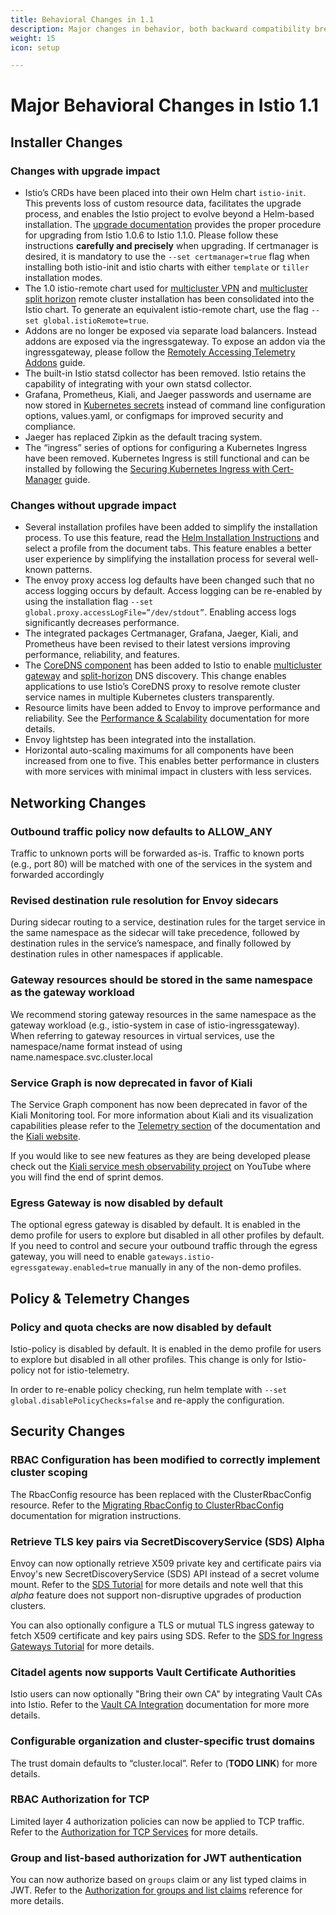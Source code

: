 ```yaml
---
title: Behavioral Changes in 1.1
description: Major changes in behavior, both backward compatibility breaking and non, in Istio 1.1.
weight: 15
icon: setup

---
```


# Major Behavioral Changes in Istio 1.1

## Installer Changes

### Changes with upgrade impact

- Istio’s CRDs have been placed into their own Helm chart `istio-init`.  This prevents loss of custom resource data, facilitates the upgrade process, and enables the Istio project to evolve beyond a Helm-based installation.  The [upgrade documentation](/docs/setup/kubernetes/upgrade/) provides the proper procedure for upgrading from Istio 1.0.6 to Istio 1.1.0.  Please follow these instructions **carefully and precisely** when upgrading.  If certmanager is desired, it is mandatory to use the `--set certmanager=true` flag when installing both istio-init and istio charts with either `template` or `tiller` installation modes.
- The 1.0 istio-remote chart used for [multicluster VPN](/docs/setup/kubernetes/install/multicluster/vpn/) and [multicluster split horizon](/docs/examples/multicluster/split-horizon-eds/) remote cluster installation has been consolidated into the Istio chart.  To generate an equivalent istio-remote chart, use the flag `--set global.istioRemote=true`.
- Addons are no longer be exposed via separate load balancers.  Instead addons are exposed via the ingressgateway.  To expose an addon via the ingressgateway, please follow the [Remotely Accessing Telemetry Addons](/docs/tasks/telemetry/gateways/) guide.
- The built-in Istio statsd collector has been removed.  Istio retains the capability of integrating with your own statsd collector.
- Grafana, Prometheus, Kiali, and Jaeger passwords and username are now stored in [Kubernetes secrets](https://kubernetes.io/docs/concepts/configuration/secret/) instead of command line configuration options, values.yaml, or configmaps for improved security and compliance.
- Jaeger has replaced Zipkin as the default tracing system.
- The “ingress” series of options for configuring a Kubernetes Ingress have been removed.  Kubernetes Ingress is still functional and can be installed by following the [Securing Kubernetes Ingress with Cert-Manager](docs/examples/advanced-gateways/ingress-certmgr/) guide.

### Changes without upgrade impact

- Several installation profiles have been added to simplify the installation process.  To use this feature, read the [Helm Installation Instructions](/docs/setup/kubernetes/helm-install/) and select a profile from the document tabs.  This feature enables a better user experience by simplifying the installation process for several well-known patterns.
- The envoy proxy access log defaults have been changed such that no access logging occurs by default.  Access logging can be re-enabled by using the installation flag `--set global.proxy.accessLogFile=”/dev/stdout”`.  Enabling access logs significantly decreases performance.
- The integrated packages Certmanager, Grafana, Jaeger, Kiali, and Prometheus have been revised to their latest versions improving performance, reliability, and features.
- The [CoreDNS component](https://coredns.io/) has been added to Istio to enable [multicluster gateway](/docs/setup/kubernetes/install/multicluster/gateways/) and [split-horizon](/docs/examples/multicluster/split-horizon-eds/) DNS discovery.  This change enables applications to use Istio’s CoreDNS proxy to resolve remote cluster service names in multiple Kubernetes clusters transparently.
- Resource limits have been added to Envoy to improve performance and reliability.  See the [Performance & Scalability](/docs/concepts/performance-and-scalability/) documentation for more details.
- Envoy lightstep has been integrated into the installation.
- Horizontal auto-scaling maximums for all components have been increased from one to five.  This enables better performance in clusters with more services with minimal impact in clusters with less services.

## Networking Changes

### Outbound traffic policy now defaults to ALLOW_ANY 

Traffic to unknown ports will be forwarded as-is. Traffic to known ports (e.g., port 80) will be matched with one of the services in the system and forwarded accordingly

### Revised destination rule resolution for Envoy sidecars

During sidecar routing to a service, destination rules for the target service in the same namespace as the sidecar will take precedence, followed by destination rules in the service’s namespace, and finally followed by destination rules in other namespaces if applicable.

### Gateway resources should be stored in the same namespace as the gateway workload

We recommend storing gateway resources in the same namespace as the gateway workload (e.g., istio-system in case of istio-ingressgateway).  When referring to gateway resources in virtual services, use the namespace/name format instead of using name.namespace.svc.cluster.local

### Service Graph is now deprecated in favor of Kiali

The Service Graph component has now been deprecated in favor of the Kiali Monitoring tool.  For more information about Kiali and its visualization capabilities please refer to the [Telemetry section](/docs/tasks/telemetry/) of the documentation and the [Kiali website](https://www.kiali.io/).

If you would like to see new features as they are being developed please check out the [Kiali service mesh observability project](https://www.youtube.com/channel/UCcm2NzDN_UCZKk2yYmOpc5w) on YouTube where you will find the end of sprint demos.

### Egress Gateway is now disabled by default

The optional egress gateway is disabled by default.  It is enabled in the demo profile for users to explore but disabled in all other profiles by default.  If you need to control and secure your outbound traffic through the egress gateway, you will need to enable `gateways.istio-egressgateway.enabled=true` manually in any of the non-demo profiles. 

## Policy & Telemetry Changes

### Policy and quota checks are now disabled by default

Istio-policy is disabled by default.  It is enabled in the demo profile for users to explore but disabled in all other profiles.  This change is only for Istio-policy not for istio-telemetry.

In order to re-enable policy checking, run helm template with `--set global.disablePolicyChecks=false` and re-apply the configuration.

## Security Changes

### RBAC Configuration has been modified to correctly implement cluster scoping

The RbacConfig resource has been replaced with the ClusterRbacConfig resource.   Refer to the [Migrating RbacConfig to ClusterRbacConfig](/docs/setup/kubernetes/upgrade/#migrating-from-rbacconfig-to-clusterrbacconfig) documentation for migration instructions.

### Retrieve TLS key pairs via SecretDiscoveryService (SDS) Alpha

Envoy can now optionally retrieve X509 private key and certificate pairs via Envoy's new SecretDiscoveryService (SDS) API instead of a secret volume mount.    Refer to the [SDS Tutorial](/docs/tasks/security/auth-sds/) for more details and note well that this *alpha* feature does not support non-disruptive upgrades of production clusters.

You can also optionally configure a TLS or mutual TLS ingress gateway to fetch X509 certificate and key pairs using SDS.   Refer to the [SDS for Ingress Gateways Tutorial](/docs/tasks/traffic-management/secure-ingress/sds/) for more details.

### Citadel agents now supports Vault Certificate Authorities

Istio users can now optionally "Bring their own CA" by integrating Vault CAs into Istio.  Refer to the [Vault CA Integration](/docs/tasks/security/vault-ca/) documentation for more more details.

### Configurable organization and cluster-specific trust domains

The trust domain defaults to “cluster.local”.  Refer to (**TODO LINK**) for more details.

### RBAC Authorization for TCP

Limited layer 4 authorization policies can now be applied to TCP traffic.   Refer to the [Authorization for TCP Services](/docs/tasks/security/authz-tcp/) for more details.

### Group and list-based authorization for JWT authentication

You can now authorize based on `groups` claim or any list typed claims in JWT.  Refer to the [Authorization for groups and list claims](/docs/tasks/security/rbac-groups/) reference for more details.